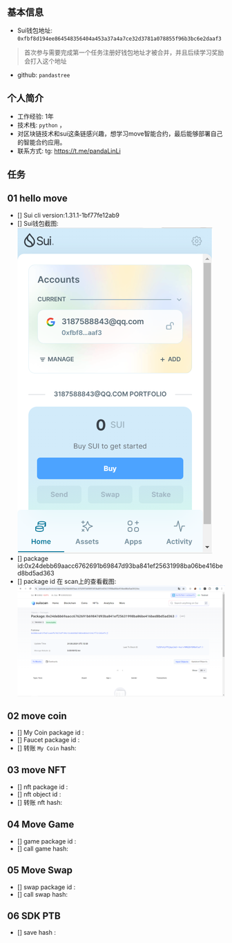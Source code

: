 ## 基本信息
- Sui钱包地址: `0xfbf8d194ee864548356404a453a37a4a7ce32d3781a078855f96b3bc6e2daaf3`
> 首次参与需要完成第一个任务注册好钱包地址才被合并，并且后续学习奖励会打入这个地址
- github: `pandastree`

## 个人简介
- 工作经验: 1年
- 技术栈: `python` ，
- 对区块链技术和sui这条链感兴趣，想学习move智能合约，最后能够部署自己的智能合约应用。
- 联系方式: tg: https://t.me/pandaLinLi

## 任务

##   01 hello move  
- [] Sui cli version:1.31.1-1bf77fe12ab9
- [] Sui钱包截图: ![Sui钱包截图](./images/suiwallet.png)
- [] package id:0x24debb69aacc6762691b69847d93ba841ef25631998ba06be416bed8bd5ad363
- [] package id 在 scan上的查看截图:![Scan截图](./images/package_scan.png)

##   02 move coin
- [] My Coin package id : 
- [] Faucet package id : 
- [] 转账 `My Coin` hash:

##   03 move NFT
- [] nft package id :
- [] nft object id : 
- [] 转账 nft  hash:

##   04 Move Game
- [] game package id :
- [] call game hash:

##   05 Move Swap
- [] swap package id :
- [] call swap hash:

##   06 SDK PTB
- [] save hash :